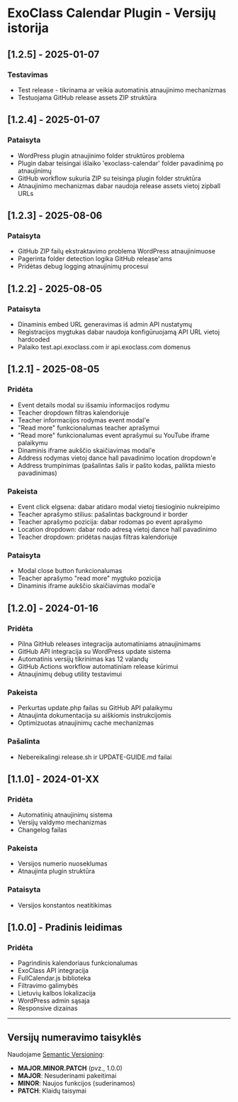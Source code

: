 # ExoClass Calendar Plugin - Versijų istorija

## [1.2.5] - 2025-01-07
### Testavimas
- Test release - tikrinama ar veikia automatinis atnaujinimo mechanizmas
- Testuojama GitHub release assets ZIP struktūra

## [1.2.4] - 2025-01-07
### Pataisyta
- WordPress plugin atnaujinimo folder struktūros problema
- Plugin dabar teisingai išlaiko 'exoclass-calendar' folder pavadinimą po atnaujinimų
- GitHub workflow sukuria ZIP su teisinga plugin folder struktūra
- Atnaujinimo mechanizmas dabar naudoja release assets vietoj zipball URLs

## [1.2.3] - 2025-08-06
### Pataisyta
- GitHub ZIP failų ekstraktavimo problema WordPress atnaujinimuose
- Pagerinta folder detection logika GitHub release'ams
- Pridėtas debug logging atnaujinimų procesui

## [1.2.2] - 2025-08-05
### Pataisyta
- Dinaminis embed URL generavimas iš admin API nustatymų
- Registracijos mygtukas dabar naudoja konfigūruojamą API URL vietoj hardcoded
- Palaiko test.api.exoclass.com ir api.exoclass.com domenus

## [1.2.1] - 2025-08-05
### Pridėta
- Event details modal su išsamiu informacijos rodymu
- Teacher dropdown filtras kalendoriuje
- Teacher informacijos rodymas event modal'e
- "Read more" funkcionalumas teacher aprašymui
- "Read more" funkcionalumas event aprašymui su YouTube iframe palaikymu
- Dinaminis iframe aukščio skaičiavimas modal'e
- Address rodymas vietoj dance hall pavadinimo location dropdown'e
- Address trumpinimas (pašalintas šalis ir pašto kodas, palikta miesto pavadinimas)

### Pakeista
- Event click elgsena: dabar atidaro modal vietoj tiesioginio nukreipimo
- Teacher aprašymo stilius: pašalintas background ir border
- Teacher aprašymo pozicija: dabar rodomas po event aprašymo
- Location dropdown: dabar rodo adresą vietoj dance hall pavadinimo
- Teacher dropdown: pridėtas naujas filtras kalendoriuje

### Pataisyta
- Modal close button funkcionalumas
- Teacher aprašymo "read more" mygtuko pozicija
- Dinaminis iframe aukščio skaičiavimas modal'e

## [1.2.0] - 2024-01-16
### Pridėta
- Pilna GitHub releases integracija automatiniams atnaujinimams
- GitHub API integracija su WordPress update sistema
- Automatinis versijų tikrinimas kas 12 valandų
- GitHub Actions workflow automatiniam release kūrimui
- Atnaujinimų debug utility testavimui

### Pakeista
- Perkurtas update.php failas su GitHub API palaikymu
- Atnaujinta dokumentacija su aiškiomis instrukcijomis
- Optimizuotas atnaujinimų cache mechanizmas

### Pašalinta
- Nebereikalingi release.sh ir UPDATE-GUIDE.md failai

## [1.1.0] - 2024-01-XX
### Pridėta
- Automatinių atnaujinimų sistema
- Versijų valdymo mechanizmas
- Changelog failas

### Pakeista
- Versijos numerio nuoseklumas
- Atnaujinta plugin struktūra

### Pataisyta
- Versijos konstantos neatitikimas

## [1.0.0] - Pradinis leidimas
### Pridėta
- Pagrindinis kalendoriaus funkcionalumas
- ExoClass API integracija
- FullCalendar.js biblioteka
- Filtravimo galimybės
- Lietuvių kalbos lokalizacija
- WordPress admin sąsaja
- Responsive dizainas

---

## Versijų numeravimo taisyklės

Naudojame [Semantic Versioning](https://semver.org/):

- **MAJOR.MINOR.PATCH** (pvz., 1.0.0)
- **MAJOR**: Nesuderinami pakeitimai
- **MINOR**: Naujos funkcijos (suderinamos)
- **PATCH**: Klaidų taisymai